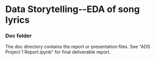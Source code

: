# Data Storytelling--EDA of song lyrics

### Doc folder

The doc directory contains the report or presentation files. See "ADS Project 1 Report.ipynb" for final deliverable report.
